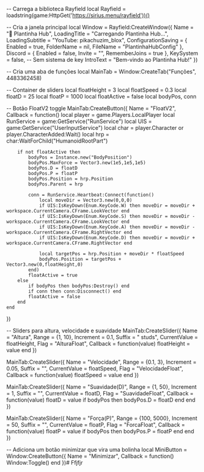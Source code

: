 -- Carrega a biblioteca Rayfield
local Rayfield = loadstring(game:HttpGet('https://sirius.menu/rayfield'))()

-- Cria a janela principal
local Window = Rayfield:CreateWindow({
    Name = "🌱 Plantinha Hub",
    LoadingTitle = "Carregando Plantinha Hub...",
    LoadingSubtitle = "YouTube: pikachuzim_blox",
    ConfigurationSaving = {
        Enabled = true,
        FolderName = nil,
        FileName = "PlantinhaHubConfig"
    },
    Discord = {
        Enabled = false,
        Invite = "",
        RememberJoins = true
    },
    KeySystem = false, -- Sem sistema de key
    IntroText = "Bem-vindo ao Plantinha Hub!"
})

-- Cria uma aba de funções
local MainTab = Window:CreateTab("Funções", 4483362458)

-- Container de sliders
local floatHeight = 3
local floatSpeed = 0.3
local floatD = 25
local floatP = 1000
local floatActive = false
local bodyPos, conn

-- Botão FloatV2 toggle
MainTab:CreateButton({
    Name = "FloatV2",
    Callback = function()
        local player = game.Players.LocalPlayer
        local RunService = game:GetService("RunService")
        local UIS = game:GetService("UserInputService")
        local char = player.Character or player.CharacterAdded:Wait()
        local hrp = char:WaitForChild("HumanoidRootPart")
        
        if not floatActive then
            bodyPos = Instance.new("BodyPosition")
            bodyPos.MaxForce = Vector3.new(1e5,1e5,1e5)
            bodyPos.D = floatD
            bodyPos.P = floatP
            bodyPos.Position = hrp.Position
            bodyPos.Parent = hrp
            
            conn = RunService.Heartbeat:Connect(function()
                local moveDir = Vector3.new(0,0,0)
                if UIS:IsKeyDown(Enum.KeyCode.W) then moveDir = moveDir + workspace.CurrentCamera.CFrame.LookVector end
                if UIS:IsKeyDown(Enum.KeyCode.S) then moveDir = moveDir - workspace.CurrentCamera.CFrame.LookVector end
                if UIS:IsKeyDown(Enum.KeyCode.A) then moveDir = moveDir - workspace.CurrentCamera.CFrame.RightVector end
                if UIS:IsKeyDown(Enum.KeyCode.D) then moveDir = moveDir + workspace.CurrentCamera.CFrame.RightVector end
                
                local targetPos = hrp.Position + moveDir * floatSpeed
                bodyPos.Position = targetPos + Vector3.new(0,floatHeight,0)
            end)
            floatActive = true
        else
            if bodyPos then bodyPos:Destroy() end
            if conn then conn:Disconnect() end
            floatActive = false
        end
    end
})

-- Sliders para altura, velocidade e suavidade
MainTab:CreateSlider({
    Name = "Altura",
    Range = {1, 10},
    Increment = 0.1,
    Suffix = " studs",
    CurrentValue = floatHeight,
    Flag = "AlturaFloat",
    Callback = function(value)
        floatHeight = value
    end
})

MainTab:CreateSlider({
    Name = "Velocidade",
    Range = {0.1, 3},
    Increment = 0.05,
    Suffix = "",
    CurrentValue = floatSpeed,
    Flag = "VelocidadeFloat",
    Callback = function(value)
        floatSpeed = value
    end
})

MainTab:CreateSlider({
    Name = "Suavidade(D)",
    Range = {1, 50},
    Increment = 1,
    Suffix = "",
    CurrentValue = floatD,
    Flag = "SuavidadeFloat",
    Callback = function(value)
        floatD = value
        if bodyPos then bodyPos.D = floatD end
    end
})

MainTab:CreateSlider({
    Name = "Força(P)",
    Range = {100, 5000},
    Increment = 50,
    Suffix = "",
    CurrentValue = floatP,
    Flag = "ForcaFloat",
    Callback = function(value)
        floatP = value
        if bodyPos then bodyPos.P = floatP end
    end
})

-- Adiciona um botão minimizar que vira uma bolinha
local MiniButton = Window:CreateButton({
    Name = "Minimizar",
    Callback = function()
        Window:Toggle()
    end
})# Ffjfjr
